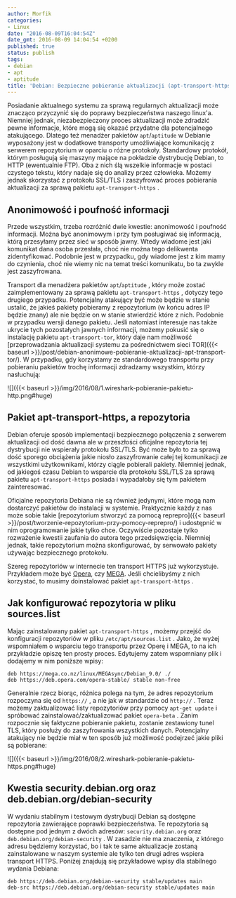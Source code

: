 ```yaml
---
author: Morfik
categories:
- Linux
date: "2016-08-09T16:04:54Z"
date_gmt: 2016-08-09 14:04:54 +0200
published: true
status: publish
tags:
- debian
- apt
- aptitude
title: 'Debian: Bezpieczne pobieranie aktualizacji (apt-transport-https)'
---
```


Posiadanie aktualnego systemu za sprawą regularnych aktualizacji może znacząco przyczynić się do
poprawy bezpieczeństwa naszego linux'a. Niemniej jednak, niezabezpieczony proces aktualizacji może
zdradzić pewne informacje, które mogą się okazać przydatne dla potencjalnego atakującego. Dlatego
też menadżer pakietów `apt`/`aptitude` w Debianie wyposażony jest w dodatkowe transporty
umożliwiające komunikację z serwerem repozytorium w oparciu o różne protokoły. Standardowy
protokół, którym posługują się maszyny mające na pokładzie dystrybucję Debian, to HTTP
(ewentualnie FTP). Oba z nich ślą wszelkie informacje w postaci czystego tekstu, który nadaje się do
analizy przez człowieka. Możemy jednak skorzystać z protokołu SSL/TLS i zaszyfrować proces
pobierania aktualizacji za sprawą pakietu `apt-transport-https` .

<!--more-->
## Anonimowość i poufność informacji

Przede wszystkim, trzeba rozróżnić dwie kwestie: anonimowość i poufność informacji. Można być
anonimowym i przy tym posługiwać się informacją, którą przesyłamy przez sieć w sposób jawny. Wtedy
wiadome jest jaki komunikat dana osoba przesłała, choć nie można tego delikwenta zidentyfikować.
Podobnie jest w przypadku, gdy wiadome jest z kim mamy do czynienia, choć nie wiemy nic na temat
treści komunikatu, bo ta zwykle jest zaszyfrowana.

Transport dla menadżera pakietów `apt`/`aptitude` , który może zostać zaimplementowany za sprawą
pakietu `apt-transport-https` , dotyczy tego drugiego przypadku. Potencjalny atakujący być może
będzie w stanie ustalić, że jakieś pakiety pobieramy z repozytorium (w końcu adres IP będzie znany)
ale nie będzie on w stanie stwierdzić które z nich. Podobnie w przypadku wersji danego pakietu.
Jeśli natomiast interesuje nas także ukrycie tych pozostałych jawnych informacji, możemy pokusić
się o instalację pakietu `apt-transport-tor`, który daje nam możliwość [przeprowadzania
aktualizacji systemu za pośrednictwem sieci
TOR]({{< baseurl >}}/post/debian-anonimowe-pobieranie-aktualizacji-apt-transport-tor/). W
przypadku, gdy korzystamy ze standardowego transportu przy pobieraniu pakietów trochę informacji
zdradzamy wszystkim, którzy nasłuchują:

![]({{< baseurl >}}/img/2016/08/1.wireshark-pobieranie-pakietu-http.png#huge)

## Pakiet apt-transport-https, a repozytoria

Debian oferuje sposób implementacji bezpiecznego połączenia z serwerem aktualizacji od dość dawna
ale w przeszłości oficjalne repozytoria tej dystrybucji nie wspierały protokołu SSL/TLS. Być może
było to za sprawą dość sporego obciążenia jakie niosło zaszyfrowanie całej tej komunikacji ze
wszystkimi użytkownikami, którzy ciągle pobierali pakiety. Niemniej jednak, od jakiegoś czasu Debian
to wsparcie dla protokołu SSL/TLS za sprawą pakietu `apt-transport-https` posiada i wypadałoby się
tym pakietem zainteresować.

Oficjalne repozytoria Debiana nie są również jedynymi, które mogą nam dostarczyć pakietów do
instalacji w systemie. Praktycznie każdy z nas może sobie takie [repozytorium stworzyć za pomocą
reprepro]({{< baseurl >}}/post/tworzenie-repozytorium-przy-pomocy-reprepro/) i udostępnić w nim
oprogramowanie jakie tylko chce. Oczywiście pozostaje tylko rozważenie kwestii zaufania do autora
tego przedsięwzięcia. Niemniej jednak, takie repozytorium można skonfigurować, by serwowało pakiety
używając bezpiecznego protokołu.

Szereg repozytoriów w internecie ten transport HTTPS już wykorzystuje. Przykładem może być
[Opera](https://deb.opera.com/manual.html), czy
[MEGA](https://mega.co.nz/linux/MEGAsync/Debian_9.0/). Jeśli chcielibyśmy z nich korzystać, to
musimy doinstalować pakiet `apt-transport-https` .

## Jak konfigurować repozytoria w pliku sources.list

Mając zainstalowany pakiet `apt-transport-https` , możemy przejść do konfiguracji repozytoriów w
pliku `/etc/apt/sources.list` . Jako, że wyżej wspomniałem o wsparciu tego transportu przez Operę i
MEGA, to na ich przykładzie opiszę ten prosty proces. Edytujemy zatem wspomniany plik i dodajemy w
nim poniższe wpisy:

    deb https://mega.co.nz/linux/MEGAsync/Debian_9.0/ ./
    deb https://deb.opera.com/opera-stable/ stable non-free

Generalnie rzecz biorąc, różnica polega na tym, że adres repozytorium rozpoczyna się od `https://` ,
a nie jak w standardzie od `http://` . Teraz możemy zaktualizować listy repozytoriów przy pomocy
`apt-get update` i spróbować zainstalować/zaktualizować pakiet `opera-beta` . Zanim rozpocznie się
faktyczne pobieranie pakietu, zostanie zestawiony tunel TLS, który posłuży do zaszyfrowania
wszystkich danych. Potencjalny atakujący nie będzie miał w ten sposób już możliwość podejrzeć jakie
pliki są pobierane:

![]({{< baseurl >}}/img/2016/08/2.wireshark-pobieranie-pakietu-https.png#huge)

## Kwestia security.debian.org oraz deb.debian.org/debian-security

W wydaniu stabilnym i testowym dystrybucji Debian są dostępne repozytoria zawierające poprawki
bezpieczeństwa. Te repozytoria są dostępne pod jednym z dwóch adresów: `security.debian.org` oraz
`deb.debian.org/debian-security` . W zasadzie nie ma znaczenia, z którego adresu będziemy korzystać,
bo i tak te same aktualizacje zostaną zainstalowane w naszym systemie ale tylko ten drugi adres
wspiera transport HTTPS. Poniżej znajdują się przykładowe wpisy dla stabilnego wydania Debiana:

    deb https://deb.debian.org/debian-security stable/updates main
    deb-src https://deb.debian.org/debian-security stable/updates main
